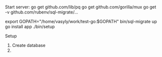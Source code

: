 Start server:
go get github.com/lib/pq
go get github.com/gorilla/mux
go get -v github.com/rubenv/sql-migrate/...

export GOPATH="/home/vasyly/work/test-go:$GOPATH"
bin/sql-migrate up
go install app
./bin/setup

Setup
1. Create database
2. 

